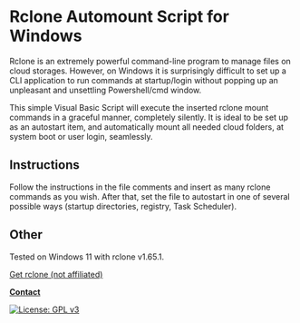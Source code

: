 # Rclone Automount Script for Windows

Rclone is an extremely powerful command-line program to manage files
on cloud storages. However, on Windows it is surprisingly difficult
to set up a CLI application to run commands at startup/login without
popping up an unpleasant and unsettling Powershell/cmd window.

This simple Visual Basic Script will execute the inserted rclone mount
commands in a graceful manner, completely silently. It is ideal to be
set up as an autostart item, and automatically mount all needed cloud
folders, at system boot or user login, seamlessly.

## Instructions

Follow the instructions in the file comments and insert as many
rclone commands as you wish. After that, set the file to autostart
in one of several possible ways (startup directories, registry,
Task Scheduler).

## Other

Tested on Windows 11 with rclone v1.65.1.

[Get rclone (not affiliated)](https://rclone.org/downloads/)

**[Contact](mailto:lcs_it@proton.me)**

[![License: GPL v3](https://img.shields.io/badge/License-GPLv3-blue.svg)](https://www.gnu.org/licenses/gpl-3.0)
